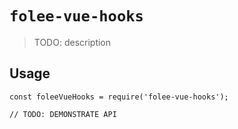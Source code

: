 # `folee-vue-hooks`

> TODO: description

## Usage

```
const foleeVueHooks = require('folee-vue-hooks');

// TODO: DEMONSTRATE API
```
